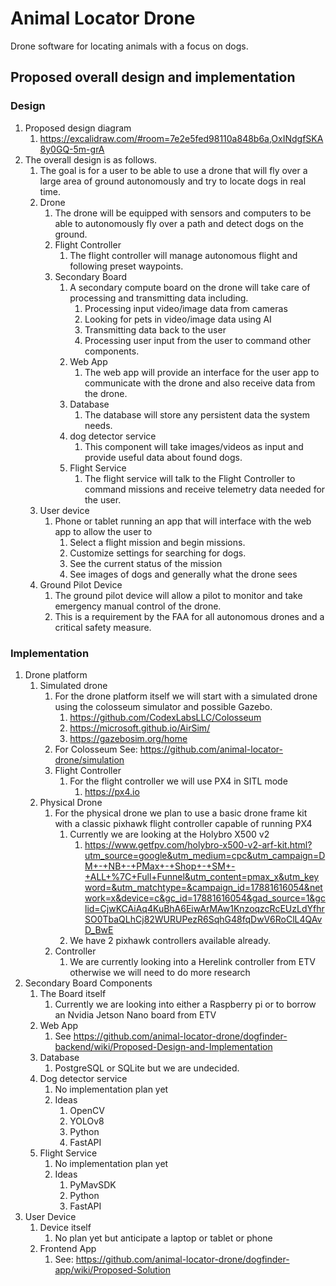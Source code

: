 # Animal Locator Drone

Drone software for locating animals with a focus on dogs.

## Proposed overall design and implementation

### Design

1. Proposed design diagram
   1. <https://excalidraw.com/#room=7e2e5fed98110a848b6a,OxINdgfSKA8y0GQ-5m-grA>
2. The overall design is as follows.
   1. The goal is for a user to be able to use a drone that will fly over a large area of ground autonomously and try to locate dogs in real time.
   2. Drone
      1. The drone will be equipped with sensors and computers to be able to autonomously fly over a path and detect dogs on the ground.
      2. Flight Controller
         1. The flight controller will manage autonomous flight and following preset waypoints.
      3. Secondary Board
         1. A secondary compute board on the drone will take care of processing and transmitting data including.
            1. Processing input video/image data from cameras  
            2. Looking for pets in video/image data using AI
            3. Transmitting data back to the user
            4. Processing user input from the user to command other components.
         2. Web App
            1. The web app will provide an interface for the user app to communicate with the drone and also receive data from the drone.
         3. Database
            1. The database will store any persistent data the system needs.
         4. dog detector service
            1. This component will take images/videos as input and provide useful data about found dogs.
         5. Flight Service
            1. The flight service will talk to the Flight Controller to command missions and receive telemetry data needed for the user.
   3. User device
      1. Phone or tablet running an app that will interface with the web app to allow the user to
         1. Select a flight mission and begin missions.
         2. Customize settings for searching for dogs.
         3. See the current status of the mission
         4. See images of dogs and generally what the drone sees  
   4. Ground Pilot Device
      1. The ground pilot device will allow a pilot to monitor and take emergency manual control of the drone.
      2. This is a requirement by the FAA for all autonomous drones and a critical safety measure.

### Implementation

1. Drone platform
   1. Simulated drone
      1. For the drone platform itself we will start with a simulated drone using the colosseum simulator and possible Gazebo.
         1. <https://github.com/CodexLabsLLC/Colosseum>
         2. <https://microsoft.github.io/AirSim/>
         3. <https://gazebosim.org/home>
      4. For Colosseum See: <https://github.com/animal-locator-drone/simulation>
      2. Flight Controller
         1. For the flight controller we will use PX4 in SITL mode
            1. <https://px4.io>
   2. Physical Drone
      1. For the physical drone we plan to use a basic drone frame kit with a classic pixhawk flight controller capable of running PX4
         1. Currently we are looking at the Holybro X500 v2
            1. <https://www.getfpv.com/holybro-x500-v2-arf-kit.html?utm_source=google&utm_medium=cpc&utm_campaign=DM+-+NB+-+PMax+-+Shop+-+SM+-+ALL+%7C+Full+Funnel&utm_content=pmax_x&utm_keyword=&utm_matchtype=&campaign_id=17881616054&network=x&device=c&gc_id=17881616054&gad_source=1&gclid=CjwKCAiAq4KuBhA6EiwArMAw1KnzoqzcRcEUzLdYfhrSO0TbaQLhCj82WURUPezR6SqhG48fqDwV6RoClL4QAvD_BwE>
         2. We have 2 pixhawk controllers available already.
      2. Controller
         1. We are currently looking into a Herelink controller from ETV otherwise we will need to do more research
2. Secondary Board Components
   1. The Board itself
      1. Currently we are looking into either a Raspberry pi or to borrow an Nvidia Jetson Nano board from ETV
   2. Web App
      1. See <https://github.com/animal-locator-drone/dogfinder-backend/wiki/Proposed-Design-and-Implementation>
   3. Database
      1. PostgreSQL or SQLite but we are undecided.
   4. Dog detector service
      1. No implementation plan yet
      2. Ideas
         1. OpenCV
         2. YOLOv8
         3. Python
         4. FastAPI
   5. Flight Service
      1. No implementation plan yet
      2. Ideas
         1. PyMavSDK
         2. Python
         3. FastAPI
3. User Device
   1. Device itself
      1. No plan yet but anticipate a laptop or tablet or phone
   2. Frontend App
      1. See: <https://github.com/animal-locator-drone/dogfinder-app/wiki/Proposed-Solution>
